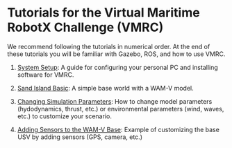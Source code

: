 # Tutorials for the Virtual Maritime RobotX Challenge (VMRC)

We recommend following the tutorials in numerical order. At the end of these tutorials you will be familiar with Gazebo, ROS, and how to use VMRC.

1. [System Setup](https://bitbucket.org/osrf/vmrc/wiki/tutorials/SystemSetup): A guide for configuring your personal PC and installing software for VMRC.

2. [Sand Island Basic](https://bitbucket.org/osrf/vmrc/wiki/tutorials/Sand_Island_Basic): A simple base world with a WAM-V model.

3. [Changing Simulation Parameters](https://bitbucket.org/osrf/vmrc/wiki/ChangingPluginParameters): How to change model parameters (hydodynamics, thrust, etc.) or environmental parameters (wind, waves, etc.) to customize your scenario.

3. [Adding Sensors to the WAM-V Base](https://bitbucket.org/osrf/vmrc/wiki/edit/tutorials/AddingWamvSensors): Example of customizing the base USV by adding sensors (GPS, camera, etc.)